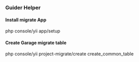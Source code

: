 ### Guider Helper

#### Install migrate App
 php console/yii app/setup
 
#### Create Garage migrate table 
 php console/yii project-migrate/create create_common_table
 

 